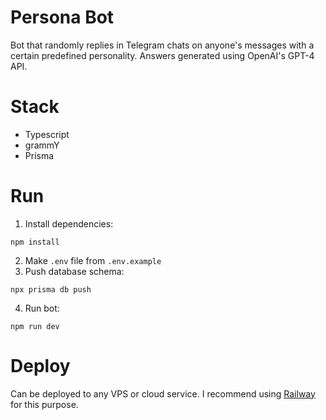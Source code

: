 # Persona Bot

Bot that randomly replies in Telegram chats on anyone's messages with a certain predefined personality. Answers generated using OpenAI's GPT-4 API.

# Stack
- Typescript
- grammY
- Prisma

# Run
1. Install dependencies:
```
npm install
```
2. Make `.env` file from `.env.example`
3. Push database schema:
```
npx prisma db push
```
4. Run bot:
```
npm run dev
```

# Deploy
Can be deployed to any VPS or cloud service. I recommend using [Railway](https://railway.app/) for this purpose.